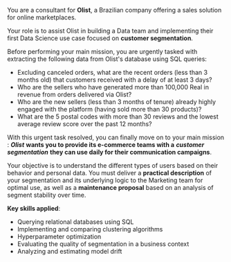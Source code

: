 You are a consultant for **Olist**, a Brazilian company offering a sales solution for online marketplaces.

Your role is to assist Olist in building a Data team and implementing their first Data Science use case focused on **customer segmentation**.

Before performing your main mission, you are urgently tasked with extracting the following data from Olist's database using SQL queries:

- Excluding canceled orders, what are the recent orders (less than 3 months old) that customers received with a delay of at least 3 days?
- Who are the sellers who have generated more than 100,000 Real in revenue from orders delivered via Olist?
- Who are the new sellers (less than 3 months of tenure) already highly engaged with the platform (having sold more than 30 products)?
- What are the 5 postal codes with more than 30 reviews and the lowest average review score over the past 12 months?

With this urgent task resolved, you can finally move on to your main mission : ***Olist*** **wants you to provide its e-commerce teams with a** ***customer segmentation*** **they can use daily for their communication campaigns**.

Your objective is to understand the different types of users based on their behavior and personal data.
You must deliver a **practical description** of your segmentation and its underlying logic to the Marketing team for optimal use, as well as a **maintenance proposal** based on an analysis of segment stability over time.

**Key skills applied**:

- Querying relational databases using SQL
- Implementing and comparing clustering algorithms
- Hyperparameter optimization
- Evaluating the quality of segmentation in a business context
- Analyzing and estimating model drift
